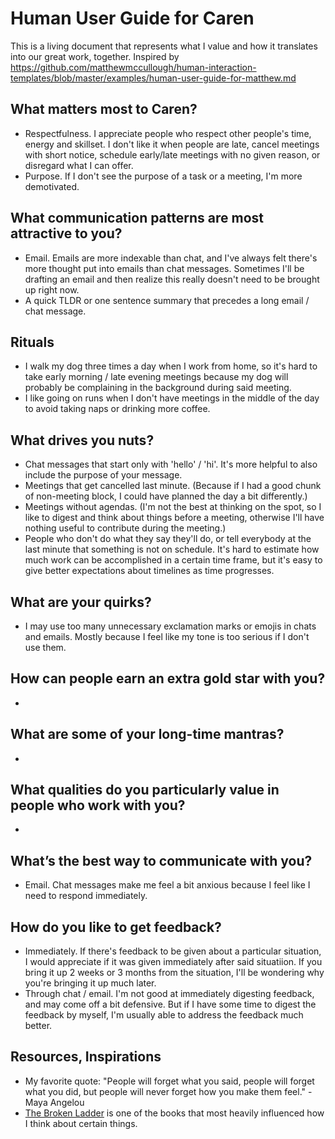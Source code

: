 # Human User Guide for Caren

This is a living document that represents what I value and how it translates into our great work, together.  Inspired by https://github.com/matthewmccullough/human-interaction-templates/blob/master/examples/human-user-guide-for-matthew.md

## What matters most to Caren?

- Respectfulness. I appreciate people who respect other people's time, energy and skillset. I don't like it when people are late, cancel meetings with short notice, schedule early/late meetings with no given reason, or disregard what I can offer.
- Purpose. If I don't see the purpose of a task or a meeting, I'm more demotivated.

## What communication patterns are most attractive to you?

- Email. Emails are more indexable than chat, and I've always felt there's more thought put into emails than chat messages. Sometimes I'll be drafting an email and then realize this really doesn't need to be brought up right now.
- A quick TLDR or one sentence summary that precedes a long email / chat message.

## Rituals

- I walk my dog three times a day when I work from home, so it's hard to take early morning / late evening meetings because my dog will probably be complaining in the background during said meeting.
- I like going on runs when I don't have meetings in the middle of the day to avoid taking naps or drinking more coffee. 

## What drives you nuts?

- Chat messages that start only with 'hello' / 'hi'. It's more helpful to also include the purpose of your message.
- Meetings that get cancelled last minute. (Because if I had a good chunk of non-meeting block, I could have planned the day a bit differently.)
- Meetings without agendas. (I'm not the best at thinking on the spot, so I like to digest and think about things before a meeting, otherwise I'll have nothing useful to contribute during the meeting.)
- People who don't do what they say they'll do, or tell everybody at the last minute that something is not on schedule. It's hard to estimate how much work can be accomplished in a certain time frame, but it's easy to give better expectations about timelines as time progresses. 

## What are your quirks?

- I may use too many unnecessary exclamation marks or emojis in chats and emails. Mostly because I feel like my tone is too serious if I don't use them.

## How can people earn an extra gold star with you?

- 

## What are some of your long-time mantras?

-

## What qualities do you particularly value in people who work with you?

- 

## What’s the best way to communicate with you?

- Email. Chat messages make me feel a bit anxious because I feel like I need to respond immediately. 

## How do you like to get feedback?

- Immediately. If there's feedback to be given about a particular situation, I would appreciate if it was given immediately after said situatiion. If you bring it up 2 weeks or 3 months from the situation, I'll be wondering why you're bringing it up much later.
- Through chat / email. I'm not good at immediately digesting feedback, and may come off a bit defensive. But if I have some time to digest the feedback by myself, I'm usually able to address the feedback much better.

## Resources, Inspirations

- My favorite quote: "People will forget what you said, people will forget what you did, but people will never forget how you make them feel." - Maya Angelou
- [The Broken Ladder](https://www.amazon.com/Broken-Ladder-Inequality-Affects-Think/dp/0525429816) is one of the books that most heavily influenced how I think about certain things.
